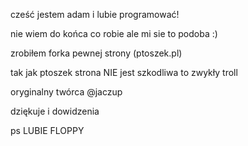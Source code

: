 cześć jestem adam i lubie programować!

nie wiem do końca co robie ale mi sie to podoba :)


zrobiłem forka pewnej strony (ptoszek.pl)


tak jak ptoszek strona NIE jest szkodliwa
to zwykły troll

oryginalny twórca @jaczup

dziękuje i dowidzenia

ps LUBIE FLOPPY
